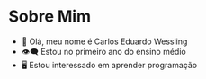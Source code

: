 # Sobre Mim

- 👋 Olá, meu nome é Carlos Eduardo Wessling
- 👁️‍🗨️ Estou no primeiro ano do ensino médio
- 🖥️ Estou interessado em aprender programação


